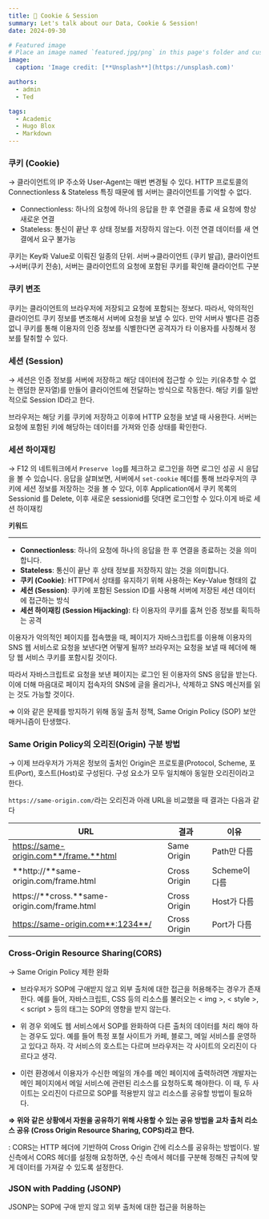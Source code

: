 ```yaml
---
title: 🍪 Cookie & Session
summary: Let's talk about our Data, Cookie & Session!
date: 2024-09-30

# Featured image
# Place an image named `featured.jpg/png` in this page's folder and customize its options here.
image:
  caption: 'Image credit: [**Unsplash**](https://unsplash.com)'

authors:
  - admin
  - Ted

tags:
  - Academic
  - Hugo Blox
  - Markdown
---
```


### 쿠키 (Cookie)

→ 클라이언트의 IP 주소와 User-Agent는 매번 변경될 수 있다. HTTP 프로토콜의  Connectionless & Stateless 특징 때문에 웹 서버는 클라이언트를 기억할 수 없다.

- Connectionless: 하나의 요청에 하나의 응답을 한 후 연결을 종료 새 요청에 항상 새로운 연결
- Stateless: 통신이 끝난 후 상태 정보를 저장하지 않는다. 이전 연결 데이터를 새 연결에서 요구 불가능

쿠키는 Key롸 Value로 이뤄진 일종의 단위. 서버→클라이언트 (쿠키 발급), 클라이언트→서버(쿠키 전송), 서버는 클라이언트의 요청에 포함된 쿠키를 확인해 클라이언트 구분


### 쿠키 변조

쿠키는 클라이언트의 브라우저에 저장되고 요청에 포함되는 정보다. 따라서, 악의적인 클라이언트 쿠키 정보를 변조해서 서버에 요청을 보낼 수 있다. 만약 서버사 별다른 검증 없니 쿠키를 통해 이용자의 인증 정보를 식별한다면 공격자가 타 이용자를 사칭해서 정보를 탈취할 수 있다.


### 세션 (Session)

→ 세션은 인증 정보를 서버에 저장하고 해당 데이터에 접근할 수 있는 키(유추할 수 없는 랜덤한 문자열)를 만들어 클라이언트에 전달하는 방식으로 작동한다. 해당 키를 일반적으로 Session ID라고 한다.

브라우저는 해당 키를 쿠키에 저장하고 이후에 HTTP 요청을 보낼 때 사용한다. 서버는 요청에 포함된 키에 해당하는 데이터를 가져와 인증 상태를 확인한다.

### 세션 하이재킹

→ F12 의 네트워크에서 `Preserve log`를 체크하고 로그인을 하면 로그인 성공 시 응답을 볼 수 있습니다. 응답을 살펴보면, 서버에서 `set-cookie` 헤더를 통해 브라우저의 쿠키에 세션 정보를 저장하는 것을 볼 수 있다, 이후 Application에서 쿠키 목록의 Sessionid 를 Delete, 이후 새로운 sessionid를 덧대면 로그인할 수 있다.이게 바로 세션 하이재킹

**키워드**

---

- **Connectionless**: 하나의 요청에 하나의 응답을 한 후 연결을 종료하는 것을 의미합니다.
- **Stateless**: 통신이 끝난 후 상태 정보를 저장하지 않는 것을 의미합니다.
- **쿠키 (Cookie)**: HTTP에서 상태를 유지하기 위해 사용하는 Key-Value 형태의 값
- **세션 (Session)**: 쿠키에 포함된 Session ID를 사용해 서버에 저장된 세션 데이터에 접근하는 방식
- **세션 하이재킹 (Session Hijacking)**: 타 이용자의 쿠키를 훔쳐 인증 정보를 획득하는 공격

이용자가 악의적인 페이지를 접속했을 때, 페이지가 자바스크립트를 이용해 이용자의 SNS 웹 서비스로 요청을 보낸다면 어떻게 될까? 브라우저는 요청을 보낼 때 헤더에 해당 웹 서비스 쿠키를 포함시킬 것이다.

따라서 자바스크립트로 요청을 보낸 페이지는 로그인 된 이용자의 SNS 응답을 받는다. 이에 더해 마음대로 페이지 접속자의 SNS에 글을 올리거나, 삭제하고 SNS 메신저를 읽는 것도 가능할 것이다.

⇒ 이와 같은 문제를 방지하기 위해 동일 출처 정책, Same Origin Policy (SOP) 보안 매커니즘이 탄생했다.

### Same Origin Policy의 오리진(Origin) 구분 방법

→ 이제 브라우저가 가져온 정보의 출처인 Origin은 프로토콜(Protocol, Scheme, 포트(Port), 호스트(Host)로 구성된다. 구성 요소가 모두 일치해야 동일한 오리진이라고 한다.

`https://same-origin.com/`라는 오리진과 아래 URL을 비교했을 때 결과는 다음과 같다

| **URL** | **결과** | **이유** |
| --- | --- | --- |
| https://same-origin.com**/frame.**html | Same Origin | Path만 다름 |
| **http://**same-origin.com/frame.html | Cross Origin | Scheme이 다름 |
| https://**cross.**same-origin.com/frame.html | Cross Origin | Host가 다름 |
| https://same-origin.com**:1234**/ | Cross Origin | Port가 다름 |

### Cross-Origin Resource Sharing(CORS)

→ Same Origin Policy 제한 완화

- 브라우저가 SOP에 구애받지 않고 외부 출처에 대한 접근을 허용해주는 경우가 존재한다. 예를 들어, 자바스크립트, CSS 등의 리소스를 불러오는 < img >, < style >, < script > 등의 태그는 SOP의 영향을 받지 않는다.

- 위 경우 외에도 웹 서비스에서 SOP를 완화하여 다른 출처의 데이터를 처리 해야 하는 경우도 있다. 예를 들어 특정 포철 사이트가 카페, 블로그, 메일 서비스를 운영하고 있다고 하자. 각 서비스의 호스트는 다르며 브라우저는 각 사이트의 오리진이 다르다고 생각.

- 이런 환경에서 이용자가 수신한 메일의 개수를 메인 페이지에 출력하려면 개발자는 메인 페이지에서 메일 서비스에 관련된 리소스를 요청하도록 해야한다. 이 때, 두 사이트는 오리진이 다르므로 SOP를 적용받지 않고 리소스를 공유할 방법이 필요하다.

**⇒ 위와 같은 상황에서 자원을 공유하기 위해 사용할 수 있는 공유 방법을 교차 출처 리소스 공유 (Cross Origin Resource Sharing, COPS)라고 한다.**

: CORS는 HTTP 헤더에 기반하여 Cross Origin 간에 리소스를 공유하는 방법이다. 발신측에서 CORS 헤더를 설정해 요청하면, 수신 측에서 헤더를 구분해 정해진 규칙에 맞게 데이터를 가져갈 수 있도록 설정한다.

### JSON with Padding (JSONP)

JSONP는 SOP에 구애 받지 않고 외부 출처에 대한 접근을 허용하는 <script> 태그로 Cross Origin의 데이터를 불러온다 하지만 <script> 태그 내에서는 데이터를 자바 스크립트의 코드로 인식하기 때문에 Callback 함수를 사용해야 한다. Cross Origin에 요청할 때 callback 파라미터에 어떤 함수로 받아오는 데이터를 핸들링할지 넘겨주면, 대상 서버는 전달된 callback으로 데이터를 감싸 응답한다.